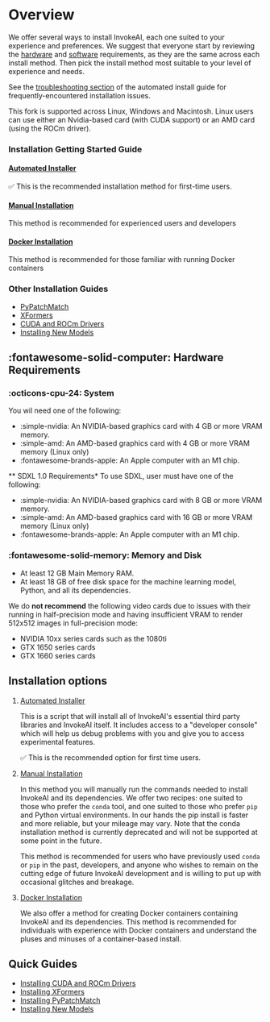 # Overview

We offer several ways to install InvokeAI, each one suited to your
experience and preferences. We suggest that everyone start by
reviewing the
[hardware](010_INSTALL_AUTOMATED.md#hardware_requirements) and
[software](010_INSTALL_AUTOMATED.md#software_requirements)
requirements, as they are the same across each install method. Then
pick the install method most suitable to your level of experience and
needs.

See the [troubleshooting
section](010_INSTALL_AUTOMATED.md#troubleshooting) of the automated
install guide for frequently-encountered installation issues.

This fork is supported across Linux, Windows and Macintosh. Linux users can use
either an Nvidia-based card (with CUDA support) or an AMD card (using the ROCm
driver).

### Installation Getting Started Guide
#### **[Automated Installer](010_INSTALL_AUTOMATED.md)**
✅ This is the recommended installation method for first-time users. 
#### [Manual Installation](020_INSTALL_MANUAL.md)
This method is recommended for experienced users and developers
#### [Docker Installation](040_INSTALL_DOCKER.md)
This method is recommended for those familiar with running Docker containers
### Other Installation Guides
  - [PyPatchMatch](060_INSTALL_PATCHMATCH.md)
  - [XFormers](070_INSTALL_XFORMERS.md)
  - [CUDA and ROCm Drivers](030_INSTALL_CUDA_AND_ROCM.md)
  - [Installing New Models](050_INSTALLING_MODELS.md)

## :fontawesome-solid-computer: Hardware Requirements

### :octicons-cpu-24: System

You wil need one of the following:

- :simple-nvidia: An NVIDIA-based graphics card with 4 GB or more VRAM memory.
- :simple-amd: An AMD-based graphics card with 4 GB or more VRAM memory (Linux
  only)
- :fontawesome-brands-apple: An Apple computer with an M1 chip.

** SDXL 1.0 Requirements*
To use SDXL, user must have one of the following: 
- :simple-nvidia: An NVIDIA-based graphics card with 8 GB or more VRAM memory.
- :simple-amd: An AMD-based graphics card with 16 GB or more VRAM memory (Linux
  only)
- :fontawesome-brands-apple: An Apple computer with an M1 chip.


### :fontawesome-solid-memory: Memory and Disk

- At least 12 GB Main Memory RAM.
- At least 18 GB of free disk space for the machine learning model, Python, and
  all its dependencies.

We do **not recommend** the following video cards due to issues with their
running in half-precision mode and having insufficient VRAM to render 512x512
images in full-precision mode:

- NVIDIA 10xx series cards such as the 1080ti
- GTX 1650 series cards
- GTX 1660 series cards

## Installation options

1. [Automated Installer](010_INSTALL_AUTOMATED.md)

    This is a script that will install all of InvokeAI's essential
    third party libraries and InvokeAI itself. It includes access to a
    "developer console" which will help us debug problems with you and
    give you to access experimental features.


    ✅ This is the recommended option for first time users. 

2. [Manual Installation](020_INSTALL_MANUAL.md)

    In this method you will manually run the commands needed to install
    InvokeAI and its dependencies. We offer two recipes: one suited to
    those who prefer the `conda` tool, and one suited to those who prefer
    `pip` and Python virtual environments. In our hands the pip install
    is faster and more reliable, but your mileage may vary.
    Note that the conda installation method is currently deprecated and
    will not be supported at some point in the future.

    This method is recommended for users who have previously used `conda`
    or `pip` in the past, developers, and anyone who wishes to remain on
    the cutting edge of future InvokeAI development and is willing to put
    up with occasional glitches and breakage.

3. [Docker Installation](040_INSTALL_DOCKER.md)

    We also offer a method for creating Docker containers containing
    InvokeAI and its dependencies. This method is recommended for
    individuals with experience with Docker containers and understand
    the pluses and minuses of a container-based install.

## Quick Guides

* [Installing CUDA and ROCm Drivers](./030_INSTALL_CUDA_AND_ROCM.md)
* [Installing XFormers](./070_INSTALL_XFORMERS.md)
* [Installing PyPatchMatch](./060_INSTALL_PATCHMATCH.md)
* [Installing New Models](./050_INSTALLING_MODELS.md)
